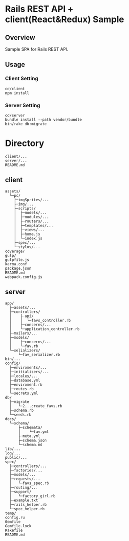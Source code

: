 # Rails REST API + client(React&Redux) Sample


## Overview

Sample SPA for Rails REST API.


## Usage

### Client Setting

```
cd/client
npm install
```

### Server Setting

```
cd/server
bundle install --path vendor/bundle
bin/rake db:migrate
```



# Directory

```
client/...
server/...
README.md
```


## client

```
assets/
  └─pc/
    ├─imgSprites/...
    ├─img/...
    ├─scripts/
    │  ├─models/...
    │  ├─modules/...
    │  ├─routers/...
    │  ├─templates/...
    │  ├─views/...
    │  ├─home.js
    │  └─index.js
    ├─spec/...
    └─stylus/...
coverage/
gulp/
gulpfile.js
karma.conf
package.json
README.md
webpack.config.js
```


## server

```
app/
  ├─assets/...
  ├─controllers/
  │	   ├─api/
  │	   │  └─favs_controller.rb
  │	   ├─concerns/...
  │	   └─application_controller.rb
  ├─mailers/...
  ├─models/
  │	   ├─concerns/...
  │	   └─fav.rb
  └─selializers/
      └─fav_serializer.rb
bin/...
config/
  ├─enviroments/...
  ├─initializers/...
  ├─locales/...
  ├─database.yml
  ├─enviroment.rb
  ├─routes.rb
  └─secrets.yml
db/
  ├─migrate
  │	  └─2...create_favs.rb
  ├─schema.rb
  └─seeds.rb
docs/
  └─schema/
	  ├─schemata/
	  │	   └─fav.yml
	  ├─meta.yml
 	  ├─schema.json
	  └─schema.md
lib/...
log/...
public/...
spec/
  ├─controllers/...
  ├─factories/...
  ├─models/...
  ├─requests/...
  │	  └─favs_spec.rb
  ├─routing/...
  ├─support/
  │	  └─factory_girl.rb
  ├─example.txt
  ├─rails_helper.rb
  └─spec_helper.rb
temp/
config.ru
Gemfile
Gemfile.lock
Rakefile
README.md
```
